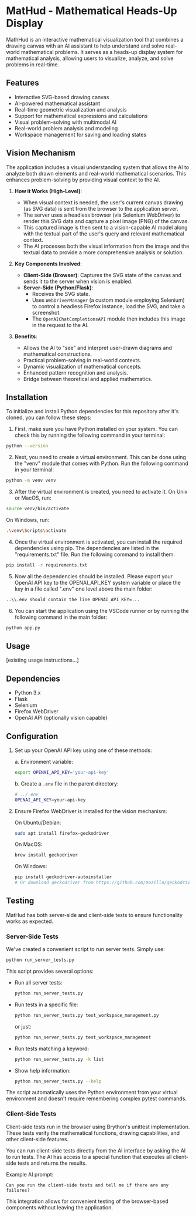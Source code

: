 # MatHud - Mathematical Heads-Up Display

MathHud is an interactive mathematical visualization tool that combines a drawing canvas with an AI assistant to help understand and solve real-world mathematical problems. It serves as a heads-up display system for mathematical analysis, allowing users to visualize, analyze, and solve problems in real-time.

## Features

- Interactive SVG-based drawing canvas
- AI-powered mathematical assistant
- Real-time geometric visualization and analysis
- Support for mathematical expressions and calculations
- Visual problem-solving with multimodal AI
- Real-world problem analysis and modeling
- Workspace management for saving and loading states

## Vision Mechanism

The application includes a visual understanding system that allows the AI to analyze both drawn elements and real-world mathematical scenarios. This enhances problem-solving by providing visual context to the AI.

1.  **How it Works (High-Level)**:
    *   When visual context is needed, the user's current canvas drawing (as SVG data) is sent from the browser to the application server.
    *   The server uses a headless browser (via Selenium WebDriver) to render this SVG data and capture a pixel image (PNG) of the canvas.
    *   This captured image is then sent to a vision-capable AI model along with the textual part of the user's query and relevant mathematical context.
    *   The AI processes both the visual information from the image and the textual data to provide a more comprehensive analysis or solution.

2.  **Key Components Involved**:
    *   **Client-Side (Browser)**: Captures the SVG state of the canvas and sends it to the server when vision is enabled.
    *   **Server-Side (Python/Flask)**: 
        *   Receives the SVG state.
        *   Uses `WebDriverManager` (a custom module employing Selenium) to control a headless Firefox instance, load the SVG, and take a screenshot.
        *   The `OpenAIChatCompletionsAPI` module then includes this image in the request to the AI.

3.  **Benefits**:
    *   Allows the AI to "see" and interpret user-drawn diagrams and mathematical constructions.
    *   Practical problem-solving in real-world contexts.
    *   Dynamic visualization of mathematical concepts.
    *   Enhanced pattern recognition and analysis.
    *   Bridge between theoretical and applied mathematics.

## Installation

To initialize and install Python dependencies for this repository after it's cloned, you can follow these steps:

1. First, make sure you have Python installed on your system. You can check this by running the following command in your terminal:

```sh
python --version
```

2. Next, you need to create a virtual environment. This can be done using the "venv" module that comes with Python. Run the following command in your terminal:

```sh
python -m venv venv
```

3. After the virtual environment is created, you need to activate it. On Unix or MacOS, run:

```sh
source venv/bin/activate
```

On Windows, run:

```sh
.\venv\Scripts\activate
```

4. Once the virtual environment is activated, you can install the required dependencies using pip. The dependencies are listed in the "requirements.txt" file. Run the following command to install them:

```sh
pip install -r requirements.txt
```

5. Now all the dependencies should be installed. Please export your OpenAI API key to the OPENAI_API_KEY system variable or place the key in a file called ".env" one level above the main folder:

```sh
..\\.env should contain the line OPENAI_API_KEY=...
```

6. You can start the application using the VSCode runner or by running the following command in the main folder:
```sh
python app.py
```

## Usage

[existing usage instructions...]

## Dependencies

- Python 3.x
- Flask
- Selenium
- Firefox WebDriver
- OpenAI API (optionally vision capable)

## Configuration

1. Set up your OpenAI API key using one of these methods:

   a. Environment variable:
   ```bash
   export OPENAI_API_KEY='your-api-key'
   ```

   b. Create a `.env` file in the parent directory:
   ```bash
   # ../.env
   OPENAI_API_KEY=your-api-key
   ```

2. Ensure Firefox WebDriver is installed for the vision mechanism:

   On Ubuntu/Debian:
   ```bash
   sudo apt install firefox-geckodriver
   ```

   On MacOS:
   ```bash
   brew install geckodriver
   ```

   On Windows:
   ```bash
   pip install geckodriver-autoinstaller
   # Or download geckodriver from https://github.com/mozilla/geckodriver/releases
   ```

## Testing

MatHud has both server-side and client-side tests to ensure functionality works as expected.

### Server-Side Tests

We've created a convenient script to run server tests. Simply use:

```sh
python run_server_tests.py
```

This script provides several options:

- Run all server tests:
  ```sh
  python run_server_tests.py
  ```

- Run tests in a specific file:
  ```sh
  python run_server_tests.py test_workspace_management.py
  ```
  or just:
  ```sh
  python run_server_tests.py test_workspace_management
  ```

- Run tests matching a keyword:
  ```sh
  python run_server_tests.py -k list
  ```

- Show help information:
  ```sh
  python run_server_tests.py --help
  ```

The script automatically uses the Python environment from your virtual environment and doesn't require remembering complex pytest commands.

### Client-Side Tests

Client-side tests run in the browser using Brython's unittest implementation. These tests verify the mathematical functions, drawing capabilities, and other client-side features.

You can run client-side tests directly from the AI interface by asking the AI to run tests. The AI has access to a special function that executes all client-side tests and returns the results.

Example AI prompt:
```
Can you run the client-side tests and tell me if there are any failures?
```

This integration allows for convenient testing of the browser-based components without leaving the application.
